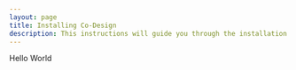 ```yaml
---
layout: page
title: Installing Co-Design
description: This instructions will guide you through the installation of Co-Design.
---
```

Hello World